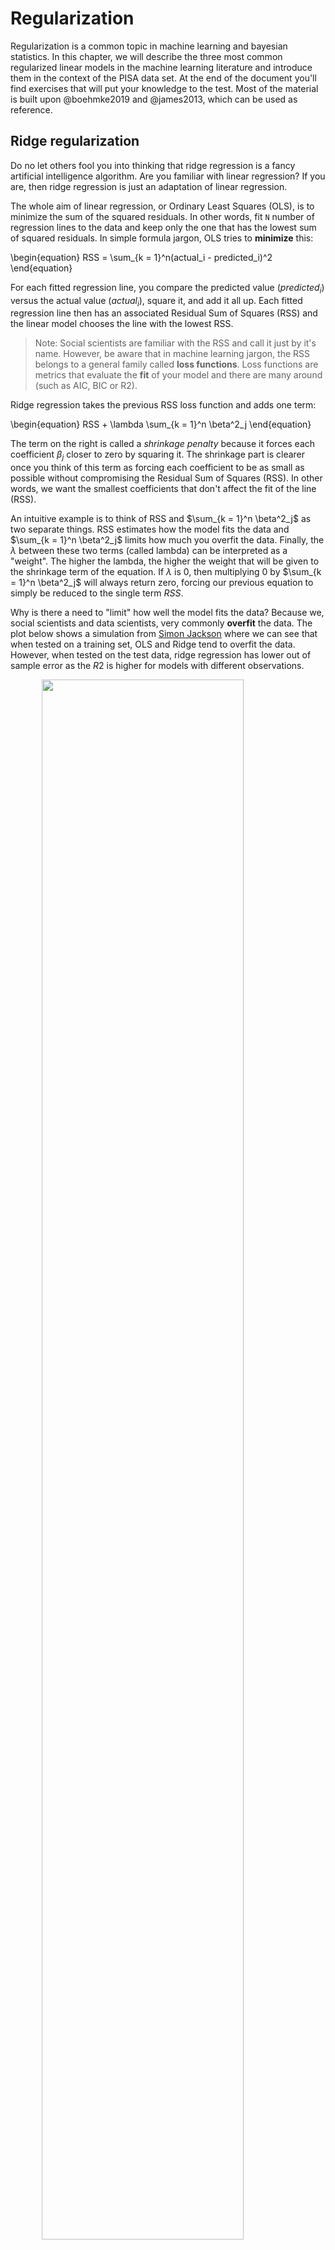 # Regularization



Regularization is a common topic in machine learning and bayesian statistics. In this chapter, we will describe the three most common regularized linear models in the machine learning literature and introduce them in the context of the PISA data set. At the end of the document you'll find exercises that will put your knowledge to the test. Most of the material is built upon @boehmke2019 and @james2013, which can be used as reference.

## Ridge regularization

Do no let others fool you into thinking that ridge regression is a fancy artificial intelligence algorithm. Are you familiar with linear regression? If you are, then ridge regression is just an adaptation of linear regression. 

The whole aim of linear regression, or Ordinary Least Squares (OLS), is to minimize the sum of the squared residuals. In other words, fit `N` number of regression lines to the data and keep only the one that has the lowest sum of squared residuals. In simple formula jargon, OLS tries to **minimize** this:

\begin{equation}
RSS = \sum_{k = 1}^n(actual_i - predicted_i)^2
\end{equation}

For each fitted regression line, you compare the predicted value ($predicted_i$) versus the actual value ($actual_i$), square it, and add it all up. Each fitted regression line then has an associated Residual Sum of Squares (RSS) and the linear model chooses the line with the lowest RSS.

> Note: Social scientists are familiar with the RSS and call it just by it's name. However, be aware that in machine learning jargon, the RSS belongs to a general family called  **loss functions**. Loss functions are metrics that evaluate the **fit** of your model and there are many around (such as AIC, BIC or R2).

Ridge regression takes the previous RSS loss function and adds one term:

\begin{equation}
RSS + \lambda \sum_{k = 1}^n \beta^2_j
\end{equation}

The term on the right is called a *shrinkage penalty* because it forces each coefficient $\beta_j$ closer to zero by squaring it. The shrinkage part is clearer once you think of this term as forcing each coefficient to be as small as possible without compromising the Residual Sum of Squares (RSS). In other words, we want the smallest coefficients that don't affect the fit of the line (RSS).

An intuitive example is to think of RSS and $\sum_{k = 1}^n \beta^2_j$ as two separate things. RSS estimates how the model fits the data and $\sum_{k = 1}^n \beta^2_j$ limits how much you overfit the data. Finally, the $\lambda$ between these two terms (called lambda) can be interpreted as a "weight". The higher the lambda, the higher the weight that will be given to the shrinkage term of the equation. If $\lambda$ is 0, then multiplying 0 by $\sum_{k = 1}^n \beta^2_j$ will always return zero, forcing our previous equation to simply be reduced to the single term $RSS$.

Why is there a need to "limit" how well the model fits the data? Because we, social scientists and data scientists, very commonly **overfit** the data. The plot below shows a simulation from [Simon Jackson](https://drsimonj.svbtle.com/ridge-regression-with-glmnet) where we can see that when tested on a training set, OLS and Ridge tend to overfit the data. However, when tested on the test data, ridge regression has lower out of sample error as the $R2$ is higher for models with different observations.

<img src="./figs/unnamed-chunk-1-1.png" width="80%" style="display: block; margin: auto;" />

The strength of the ridge regression comes from the fact that it compromises fitting the training data really well for improved generalization. In other words, we increase **bias** (because we force the coefficients to be smaller) for lower **variance** (making our predictions more robust). In other words, the whole gist behind ridge regression is penalizing very large coefficients for better generalization on new data. 

Having that intuition in mind, there is one important thing to keep in mind: the predictors of the ridge regression need to be standardized. Why is this the case? Because due to the scale of a predictor, its coefficient can be more penalized than other predictors. Suppose that you have the income of a particular person (measured in thousands per months) and time spent with their families (measured in seconds) and you're trying to predict happiness. A one unit increase in salary could be penalized much more than a one unit increase in time spent with their families **just** because a one unit increase in salary can be much bigger due to it's metric.

In R, you can fit a ridge regression using `tidymodels` and `tidyflow`. Let's load the packages that we will work with and read the data:


```r
library(tidymodels)
library(tidyflow)

data_link <- "https://raw.githubusercontent.com/cimentadaj/ml_socsci/master/data/pisa_us_2018.csv"
pisa <- read.csv(data_link)
```

We will construct our `tidyflow` step by step. We begin with the data and then separate the training and test data. All of our modeling will be performed on the training data and the test data is saved for later (the test data must be completely ignored until you have your final tuned model). The second step is specifying the variables in the model and scaling all of them, as I have explained, we want to normalize all variables such that no variable gets more penalized than other due to their metric. 


```r
# Specify all variables and scale
rcp <-
  # Define dependent (math_score) and independent variables
  ~ recipe(math_score ~ MISCED + FISCED + HISEI + REPEAT + IMMIG + DURECEC + BSMJ, data = .) %>%
  # Scale all predictors (already knows it's the independent variables)
    step_scale(all_predictors())

tflow <-
  tidyflow(seed = 231141) %>%
  plug_data(pisa) %>%
  plug_split(initial_split, prop = .7) %>%
  # Add the recipe with all variables and scale
  plug_recipe(rcp)

tflow
```

```
## ══ Tidyflow ════════════════════════════════════════════════════════════════════
## Data: 4.84K rows x 501 columns
## Split: initial_split w/ prop = ~0.7
## Recipe: available
## Resample: None
## Grid: None
## Model: None
```

The argument `prop` controls the proportion of the sample that will be in the training data. Here we specify it to be `.7`, 70% of the data. The third step is specifying the **tuning** parameters. The ridge regression has a parameter called `penalty` which needs to be set by us. `penalty` is the "weight" term in the ridge equation, which controls how much weight do we want to give to the "shrinkage penalty" (this is the $\lambda$ from the equation). If this penalty is set to 0, it means we attach **no** weight to the penalty term and we will get the same result over OLS. Let's try that:


```r
############################# Ridge regression ################################
###############################################################################
regularized_reg <-
  set_engine(
    # mixture specifies the type of penalized regression: 0 is ridge regression
    linear_reg(penalty = 0, mixture = 0),
    "glmnet"
  )

model1 <-
  tflow %>%
  plug_model(regularized_reg) %>%
  fit()

# Get ridge coefficients
mod <- model1 %>% pull_tflow_fit() %>% .[["fit"]]
ridge_coef <- predict(mod, s = 0, type = "coefficients")

############################# Linear model ####################################
###############################################################################

model2 <-
  tflow %>%
  plug_model(set_engine(linear_reg(), "lm")) %>%
  fit()

lm_coef <- model2 %>% pull_tflow_fit() %>% .[["fit"]] %>% coef()

############################# Comparing model #################################
###############################################################################

comparison <-
  data.frame(coefs = names(lm_coef),
             `Linear coefficients` = unname(round(lm_coef, 2)),
             `Ridge coefficients` = round(as.vector(ridge_coef), 2))

knitr::kable(comparison)
```



coefs          Linear.coefficients   Ridge.coefficients
------------  --------------------  -------------------
(Intercept)                 329.37               331.55
MISCED                        3.88                 4.17
FISCED                       11.93                11.61
HISEI                        17.85                17.36
REPEAT                      -22.03               -21.41
IMMIG                         6.66                 6.41
DURECEC                      -0.33                -0.27
BSMJ                          9.10                 8.96

Coming from a social science background, it might seem counterintuitive that the researcher has to specify tuning parameters for the model. In traditional social science statistics, models usually estimate similar values internally and the user doesn't have to think about them. However, there are strategies already implemented to explore the combination of many possible values. With our previous example, we have to add `tune()` to the `penalty` argument and add a grid for the model to search for the best one:


```r
# Here we add the cross-validation and grid
tflow <-
  tflow %>%
  # Cross-validation
  plug_resample(vfold_cv, v = 5) %>%
  # Grid
  plug_grid(grid_regular)

regularized_reg <- update(regularized_reg, penalty = tune())

res <-
  tflow %>%
  # Update the model to specify that `penalty` will be tuned
  plug_model(regularized_reg) %>%
  fit()

final_ridge <- complete_tflow(res, metric = "rmse")

final_ridge %>%
  pull_tflow_fit() %>%
  .[["fit"]] %>%
  plot(xvar = "lambda", label = TRUE)
```

<img src="./figs/unnamed-chunk-5-1.png" width="80%" style="display: block; margin: auto;" />

Here we can see how our coefficients are affected by increasing the weight of the `penalty` parameter. Each of those lines are the coefficients for the variables. The `x` axis contains the penalty values and we can see how as the penalty increases, the size of the coefficients is shrinking to be close to zero. By around the log of `penalty` around 8 nearly all coefficients are shrinked very close to zero. This plot is just an exercise to understand how the ridge regression works. In other words, we can figure out the best lambda automatically:


```r
best_tune <-
  res %>%
  pull_tflow_fit_tuning() %>%
  select_best(metric = "rmse")

best_tune
```

```
## # A tibble: 1 x 1
##        penalty
##          <dbl>
## 1 0.0000000001
```

However, there's no need to calculate this, as `complete_tflow` figures it out for you (as you can see in the code chunk above, `complete_tflow` extracts this automatically and fits the best model). We can calculate the $RMSE$ of the training data from the best model and compare it to the predictions on the testing data:


```r
train_rmse_ridge <-
  final_ridge %>%
  predict_training() %>%
  rmse(math_score, .pred)

holdout_ridge <-
  final_ridge %>%
  predict_testing() %>%
  rmse(math_score, .pred)

train_rmse_ridge$type <- "training"
holdout_ridge$type <- "testing"

ridge <- as.data.frame(rbind(train_rmse_ridge, holdout_ridge))
ridge$model <- "ridge"
ridge
```

```
##   .metric .estimator .estimate     type model
## 1    rmse   standard  76.64458 training ridge
## 2    rmse   standard  78.21517  testing ridge
```

The testing error (RMSE) is higher than the training error, as expected, as the training set nearly always **memorizes** the data better for the training.

## Lasso regularization

The Lasso regularization is very similar to the ridge regularization where only one thing changes: the penalty term. Instead of squaring the coefficients in the penalty term, the lasso regularization takes the absolute value of the coefficient.

\begin{equation}
RSS + \lambda \sum_{k = 1}^n |\beta_j|
\end{equation}

Although it might not be self-evident from this, the lasso reguralization has an important distinction: it can force a coefficient to be exactly zero. This means that lasso does a selection of variables which have big coefficients while not compromising the RSS of the model. The problem with ridge regression is that as the number of variables increases, the training error will almost always improve but the test error will not.

For example, if we define the same model from above using a lasso, you'll see that it forces coefficients to be **exactly zero** if they don't add anything relative to the RSS of the model. This means that variables which do not add anything to the model will be excluded unless they add explanatory power that compensates the size of their coefficient. Here's the same lasso example:


```r
regularized_reg <- update(regularized_reg, mixture = 1)

res <-
  tflow %>%
  plug_model(regularized_reg) %>%
  fit()

final_lasso <- complete_tflow(res, metric = "rmse")

final_lasso %>%
  pull_tflow_fit() %>%
  .[["fit"]] %>%
  plot(xvar = "lambda", label = TRUE)
```

<img src="./figs/unnamed-chunk-8-1.png" width="80%" style="display: block; margin: auto;" />

In contrast to the ridge regression, where coefficients are forced to be close to zero, the lasso penalty actually forces some coefficients **to be zero**. This property means that the lasso makes a **selection of the variables with the higher coefficients** and eliminates those which do not have a strong relationship. Lasso is usually better at model interpretation because it removes redundant variables while ridge can be useful if you want to keep a number of variables in the model, despite them being weak predictors (as controls, for example).

To check the final model and it's error, we can recycle the code from above and adapt it to the lasso:


```r
train_rmse_lasso <-
  final_lasso %>%
  predict_training() %>%
  rmse(math_score, .pred)

holdout_lasso <-
  final_lasso %>%
  predict_testing() %>%
  rmse(math_score, .pred)

train_rmse_lasso$type <- "training"
holdout_lasso$type <- "testing"

lasso <- as.data.frame(rbind(train_rmse_lasso, holdout_lasso))
lasso$model <- "lasso"
lasso
```

```
##   .metric .estimator .estimate     type model
## 1    rmse   standard  76.63928 training lasso
## 2    rmse   standard  78.23457  testing lasso
```

So far, we can check which model is performing better:


```r
model_comparison <- rbind(ridge, lasso)
model_comparison
```

```
##   .metric .estimator .estimate     type model
## 1    rmse   standard  76.64458 training ridge
## 2    rmse   standard  78.21517  testing ridge
## 3    rmse   standard  76.63928 training lasso
## 4    rmse   standard  78.23457  testing lasso
```

Currently the ridge regression has a very minor advantaged over the lasso yet the difference is probably within the margin of error. Depending on your aim, you might want to choose either of the models. For example, if our models contained a lot of variables, lasso might be more interpretable as it reduces the number of variables. However, if you have reasons to believe that keeping all variables in the model is important, then ridge provides an advantage.

## Elastic Net regularization

If you're aware of ridge and lasso, then elastic net regularization is a logical step. Elastic Net (the name sounds fancy, but it is also an adaptation of OLS) combines both penalties to form one single equation.

Here we define our ridge penalty:

$$ridge = \lambda \sum_{k = 1}^n \beta_j^2$$

And here we define our lasso penalty:

$$lasso = \lambda \sum_{k = 1}^n |\beta_j|$$

Elastic net regularization is the addition of these two penalties in comparison to the RSS:

$$RSS + lasso + ridge$$

I think the best explanation for elastic net regularization comes from @boehmke2019:

> Although lasso models perform feature selection, when two strongly correlated features are pushed towards zero, one may be pushed fully to zero while the other remains in the model. Furthermore, the process of one being in and one being out is not very systematic. In contrast, the ridge regression penalty is a little more effective in systematically handling correlated features together. Consequently, the advantage of the elastic net penalty is that it enables effective regularization via the ridge penalty with the feature selection characteristics of the lasso penalty.

Essentially, you now have two tuning parameters. In the grid of values, instead of specifying a `mixture` of `0` (ridge) or `1` (lasso), `tidyflow` will slide through several values of `mixture` ranging from 0 to 1 and compare that to several values of `lambda`. This is formally called a **grid search**.

We can recycle the same code from above:


```r
regularized_reg <- update(regularized_reg, mixture = tune())

res <-
  tflow %>%
  plug_model(regularized_reg) %>%
  fit()

final_elnet <- complete_tflow(res, metric = "rmse")

train_rmse_elnet <-
  final_elnet %>%
  predict_training() %>%
  rmse(math_score, .pred)

holdout_elnet <-
  final_elnet %>%
  predict_testing() %>%
  rmse(math_score, .pred)

train_rmse_elnet$type <- "training"
holdout_elnet$type <- "testing"

elnet <- as.data.frame(rbind(train_rmse_elnet, holdout_elnet))
elnet$model <- "elnet"
elnet
```

```
##   .metric .estimator .estimate     type model
## 1    rmse   standard  76.63928 training elnet
## 2    rmse   standard  78.23457  testing elnet
```

The RMSE of the elastic net is somewhat lower than then ridge and lasso but also probably within the margin of error. Let's compare it visually:


```r
model_comparison <- rbind(model_comparison, elnet)

model_comparison %>%
  ggplot(aes(model, .estimate, color = type, group = type)) +
  geom_point(position = "dodge") +
  geom_line() +
  scale_y_continuous(name = "RMSE") +
  scale_x_discrete(name = "Models") +
  theme_minimal()
```

<img src="./figs/unnamed-chunk-12-1.png" width="80%" style="display: block; margin: auto;" />

## Exercises

The [Fragile Families Challenge](https://www.fragilefamilieschallenge.org/) is a study that aimed to predict a series of indicators of children at age 15 only using data from ages 0 to 9. With this challenge, the principal investigators wanted to test whether skills such as cognitive and non-cognitive abilities were correctly predicted. With that idea in mind, they were interested in following up children that beat the 'predictions': those children that exceeded the model's prediction, for example given their initial conditions.

Using a similarly constructed non-cognitive proxy, I've created a non-cognitive index using the PISA 2018 for the United States which is the average of the questions:

- ST182Q03HA - I find satisfaction in working as hard as I can.
- ST182Q04HA - Once I start a task, I persist until it is finished.
- ST182Q05HA - Part of the enjoyment I get from doing things is when I improve on my past performance.
- ST182Q06HA - If I am not good at something, I would rather keep struggling to master it than move on to something I may [...]

The scale of the index goes from 1 to 4, where in 4 the student strongly agrees and 1 is they completely disagree. In other words, this index shows that the higher the value, the higher the non cognitive skills. You can check out the complete PISA codebook [here](https://docs.google.com/spreadsheets/d/12--3vD737rcu6olviKutRLEiyKNZ2bynXcJ4CpwtNsQ/edit?usp=sharing).

In these series of exercises you will have to try different models that predict this index of non-cognitive skills, perform a grid search for the three models and compare the predictions of the three models.

First, read in the data with:


```r
library(tidymodels)
library(tidyflow)

data_link <- "https://raw.githubusercontent.com/cimentadaj/ml_socsci/master/data/pisa_us_2018.csv"
pisa <- read.csv(data_link)
```

#### 1. Create a `tidyflow` with a split {-#ex1}

* Begin with the data `pisa`
* To plug a split, use `initial_split`

Remember to set the seed to `2341` so that everyone can compare their results.

<details>
  <summary><strong>> Answer </strong></summary>


```r
tflow <-
  pisa %>%
  tidyflow(seed = 2341) %>%
  plug_split(initial_split)

tflow
```

</details>

#### 2. Run a ridge regression with non-cognitive as the dependent variable {-#ex2}

* Plug in a formula (hint, look at `?plug_formula`) and use as many variables as you want (you can reuse the previous variables from the examples or pick all of them). A formula of the like `noncogn ~ .` will regress `noncogn` on all variables.

* Plug in the ridge regression with `penalty` set to `0.001` (hint: remember to set `mixture` to the value corresponding to the ridge regression)

* Fit the ridge model (with `fit`) 
* Predict on the training data with `predict_training` and explore the $R^2$ (`rsq`) and $RMSE$ (`rmse`).

<details>
  <summary><strong>> Answer </strong></summary>


```r
ridge_mod <- set_engine(linear_reg(penalty = 0.001, mixture = 0), "glmnet")

tflow <-
  tflow %>%
  plug_formula(noncogn ~ .) %>% 
  plug_model(ridge_mod)

m1 <- fit(tflow)

m1_rsq <- predict_training(m1) %>% rsq(noncogn, .pred)
m1_rmse <- predict_training(m1) %>% rmse(noncogn, .pred)
```

</details>

#### 3. Add a recipe to scale all of the predictors and rerun the previous model {-#ex3}

* Drop the formula from the `tidyflow` with `drop_formula`

* Add a recipe with the same formula you had, but including the `step_scale` for all predictors

* Rerun the model and extract the $R^2$ and $RMSE$

How does the $R^2$ and $RMSE$ change? Was there an impact in change?

<details>
  <summary><strong>> Answer </strong></summary>


```r
rcp <-
  ~ recipe(noncogn ~ ., data = .) %>%
    step_scale(all_predictors())

tflow <-
  tflow %>% 
  drop_formula() %>%
  plug_recipe(rcp)

m2 <- fit(tflow)

m2_rsq <- predict_training(m2) %>% rsq(noncogn, .pred)
m2_rmse <- predict_training(m2) %>% rmse(noncogn, .pred)
```

</details>

#### 4. Adapt the previous model to do a grid search of `penalty` values {-#ex4}

* Add a cross-validation resample (`vfold_cv`)
* Add a tuning grid (`grid_regular`) and specify `levels = 10`. This will create a tuning grid of 10 values
* Update the `penalty` parameter to be `tune`d
* Run the grid search (`fit`)
* Extract the tuning grid (`pull_tflow_fit_tuning`) and visualize `autoplot`

Is there a pattern with the improvement/decrease of the metrics of fit with respect to the `penalty`?

<details>
  <summary><strong>> Answer </strong></summary>


```r
ridge_mod <- update(ridge_mod, penalty = tune())

tflow <-
  tflow %>%
  replace_model(ridge_mod) %>%
  plug_resample(vfold_cv) %>%
  plug_grid(grid_regular, levels = 10)

m3 <- fit(tflow)

m3 %>%
  pull_tflow_fit_tuning() %>%
  autoplot()
```

</details>

#### 5. Run a lasso regression with the same specification as above {-#ex5}

* Update the model to have a mixture of `1` (this is specifying that we want a lasso)
* Run the grid search (`fit`)
* Extract the tuning grid (`pull_tflow_fit_tuning`) and visualize `autoplot`

Which model is performing better? Ridge or Lasso? Can you comment on the pattern of the penalty between ridge and lasso?

<details>
  <summary><strong>> Answer </strong></summary>
  

```r
lasso_mod <- update(ridge_mod, mixture = 1)

m4 <-
  tflow %>%
  replace_model(lasso_mod) %>%
  fit()

m4 %>%
  pull_tflow_fit_tuning() %>%
  autoplot()
```

</details>

#### 6. Run an elastic net regression on non cognitive skills {-#ex6}

* Update the model to have a `tune`d mixture
* Replace the model in the `tidyflow` with the elastic net model
* Run the grid search (`fit`)
* Extract the tuning grid (`pull_tflow_fit_tuning`) and visualize `autoplot`

<details>
  <summary><strong>> Answer </strong></summary>


```r
elnet_mod <- update(lasso_mod, mixture = tune())

m5 <-
  tflow %>%
  replace_model(elnet_mod) %>%
  fit()

m5 %>%
  pull_tflow_fit_tuning() %>%
  autoplot()

# Additional plot with standard error
library(tidyr)
m5 %>%
  pull_tflow_fit_tuning() %>%
  collect_metrics() %>%
  pivot_longer(penalty:mixture) %>%
  mutate(low = mean - (std_err * 2),
         high = mean + (std_err * 2)) %>% 
  ggplot(aes(value, mean)) +
  geom_point() +
  geom_errorbar(aes(ymin = low, ymax = high)) +
  facet_grid(.metric ~ name)
```

</details>

#### 7. Compare the three models {-#ex7}

* Finalize the three models (the ridge model, the lasso model and the elastic net model) with `complete_tflow`. Remember to set the `metric`!
* Use the three finalized models (the ones that were produced by `complete_tflow`) to `predict_training` and `predict_testing` on each one
* Calculate the `rmse` of the three models on both training and testing
* Visualize the three models and their error for training/testing
* Comment on which models is better in out-of-sample fit
* Is it better to keep the most accurate model or a model that includes relevant confounders (even if they're relationship is somewhat weak)?

<details>
  <summary><strong>> Answer </strong></summary>


```r
# Since we will be repeating the same process many times
# let's write a function to predict on the training/testing
# and combine them. This function will accept a single
# model and produce a data frame with the RMSE error for
# training and testing. This way, we can reuse the code
# without having to copy everything many times
calculate_err <- function(final_model, type_model = NULL) {
  final_model <- complete_tflow(final_model, metric = "rmse")
  err_train <-
    final_model %>%
    predict_training() %>%
    rmse(noncogn, .pred)
  
  err_test <-
    final_model %>%
    predict_testing() %>%
    rmse(noncogn, .pred)

  err_train$type <- "train"
  err_test$type <- "test"
  res <- as.data.frame(rbind(err_train, err_test))
  res$model <- type_model
  res
}

final_res <-
  rbind(
    calculate_err(m3, "ridge"),
    calculate_err(m4, "lasso"),
    calculate_err(m5, "elnet")
  )

final_res %>%
  ggplot(aes(model, .estimate, color = type)) +
  geom_point() +
  theme_minimal()

## BONUS
## Fit a linear regression and compare the four models
## What is the best model to pick considering both accuracy and simplicity?
```
</details>
